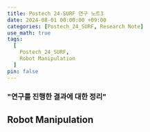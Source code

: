 ```yaml
---
title: Postech 24-SURF 연구 노트3
date: 2024-08-01 00:00:00 +09:00
categories: [Postech_24_SURF, Research Note]
use_math: true
tags:
  [
    Postech_24_SURF,
    Robot Manipulation
  ]
pin: false
---
```


### "연구를 진행한 결과에 대한 정리"
## Robot Manipulation
